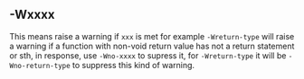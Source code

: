 ## -Wxxxx
This means raise a warning if `xxx` is met
for example `-Wreturn-type` will raise a warning if a function with non-void return value has not a return statement or sth, in response, use `-Wno-xxxx` to supress it, for `-Wreturn-type` it will be `-Wno-return-type` to suppress this kind of warning.
